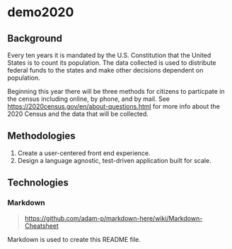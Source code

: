 # demo2020

## Background

Every ten years it is mandated by the U.S. Constitution that the United States is to count its population. The data collected is used to distribute federal funds to the states and make other decisions dependent on population. 

Beginning this year there will be three methods for citizens to particpate in the census including online, by phone, and by mail. See https://2020census.gov/en/about-questions.html for more info about the 2020 Census and the data that will be collected.

## Methodologies

1. Create a user-centered front end experience.
1. Design a language agnostic, test-driven application built for scale.

## Technologies
### Markdown
> https://github.com/adam-p/markdown-here/wiki/Markdown-Cheatsheet

Markdown is used to create this README file.

### 
